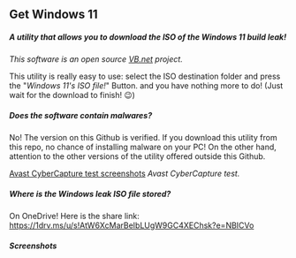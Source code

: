 ## Get Windows 11

##### _A utility that allows you to download the ISO of the Windows 11 build leak!_

_This software is an open source [VB.net](https://en.wikipedia.org/wiki/Visual_Basic_.NET) project._

This utility is really easy to use: select the ISO destination folder and press the "*Windows 11's ISO file!*" Button. and you have nothing more to do! (Just wait for the download to finish! 😉)

##### _Does the software contain malwares?_

No! The version on this Github is verified. If you download this utility from this repo, no chance of installing malware on your PC! On the other hand, attention to the other versions of the utility offered outside this Github.

[Avast CyberCapture test screenshots](https://media.discordapp.net/attachments/775858924418629683/860606496127058010/unknown.png)
*Avast CyberCapture test.*
##### _Where is the Windows leak ISO file stored?_

On OneDrive! Here is the share link: https://1drv.ms/u/s!AtW6XcMarBeIbLUgW9GC4XEChsk?e=NBICVo

##### _Screenshots_
